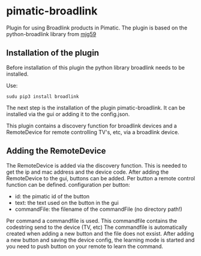 # pimatic-broadlink
Plugin for using Broadlink products in Pimatic. The plugin is based on the python-broadlink library from [mjg59](https://github.com/mjg59/python-broadlink)


Installation of the plugin
----

Before installation of this plugin the python library broadlink needs to be installed.

Use:
```
sudu pip3 install broadlink
```
The next step is the installation of the plugin pimatic-broadlink. It can be installed via the gui or adding it to the config.json.

This plugin contains a discovery function for broadlink devices and a RemoteDevice for remote controlling TV's, etc, via a broadlink device.  

Adding the RemoteDevice
----
The RemoteDevice is added via the discovery function. This is needed to get the ip and mac address and the device code.
After adding the RemoteDevice to the gui, buttons can be added.
Per button a remote control function can be defined.
configuration per button:
- id: the pimatic id of the button
- text: the text used on the button in the gui
- commandFile: the filename of the commandFile (no directory path!)

Per command a commandfile is used. This commandfile contains the codestring send to the device (TV, etc)
The commandfile is automatically created when adding a new button and the file does not exsist.
After adding a new button and saving the device config, the learning mode is started and you need to push button on your remote to learn the command.
